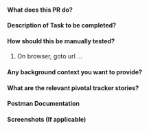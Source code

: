 #### What does this PR do?


#### Description of Task to be completed?


#### How should this be manually tested?
1. On browser, goto url ...



#### Any background context you want to provide?


#### What are the relevant pivotal tracker stories?


#### Postman Documentation


#### Screenshots (If applicable)